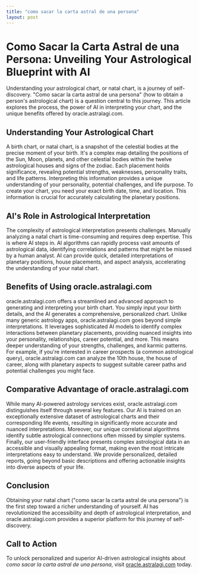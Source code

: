 ```yaml
---
title: "como sacar la carta astral de una persona"
layout: post
---
```


# Como Sacar la Carta Astral de una Persona: Unveiling Your Astrological Blueprint with AI

Understanding your astrological chart, or natal chart, is a journey of self-discovery.  "Como sacar la carta astral de una persona" (how to obtain a person's astrological chart) is a question central to this journey. This article explores the process, the power of AI in interpreting your chart, and the unique benefits offered by oracle.astralagi.com.

## Understanding Your Astrological Chart

A birth chart, or natal chart, is a snapshot of the celestial bodies at the precise moment of your birth.  It's a complex map detailing the positions of the Sun, Moon, planets, and other celestial bodies within the twelve astrological houses and signs of the zodiac. Each placement holds significance, revealing potential strengths, weaknesses, personality traits, and life patterns.  Interpreting this information provides a unique understanding of your personality, potential challenges, and life purpose.  To create your chart, you need your exact birth date, time, and location.  This information is crucial for accurately calculating the planetary positions.

## AI's Role in Astrological Interpretation

The complexity of astrological interpretation presents challenges.  Manually analyzing a natal chart is time-consuming and requires deep expertise.  This is where AI steps in.  AI algorithms can rapidly process vast amounts of astrological data, identifying correlations and patterns that might be missed by a human analyst. AI can provide quick, detailed interpretations of planetary positions, house placements, and aspect analysis, accelerating the understanding of your natal chart.

## Benefits of Using oracle.astralagi.com

oracle.astralagi.com offers a streamlined and advanced approach to generating and interpreting your birth chart.  You simply input your birth details, and the AI generates a comprehensive, personalized chart.  Unlike many generic astrology apps, oracle.astralagi.com goes beyond simple interpretations. It leverages sophisticated AI models to identify complex interactions between planetary placements, providing nuanced insights into your personality, relationships, career potential, and more.  This means deeper understanding of your strengths, challenges, and karmic patterns.  For example, if you're interested in career prospects (a common astrological query), oracle.astralagi.com can analyze the 10th house, the house of career, along with planetary aspects to suggest suitable career paths and potential challenges you might face.

## Comparative Advantage of oracle.astralagi.com

While many AI-powered astrology services exist, oracle.astralagi.com distinguishes itself through several key features.  Our AI is trained on an exceptionally extensive dataset of astrological charts and their corresponding life events, resulting in significantly more accurate and nuanced interpretations.  Moreover, our unique correlational algorithms identify subtle astrological connections often missed by simpler systems.  Finally, our user-friendly interface presents complex astrological data in an accessible and visually appealing format, making even the most intricate interpretations easy to understand.  We provide personalized, detailed reports, going beyond basic descriptions and offering actionable insights into diverse aspects of your life.

## Conclusion

Obtaining your natal chart ("como sacar la carta astral de una persona") is the first step toward a richer understanding of yourself.  AI has revolutionized the accessibility and depth of astrological interpretation, and oracle.astralagi.com provides a superior platform for this journey of self-discovery.

## Call to Action

To unlock personalized and superior AI-driven astrological insights about *como sacar la carta astral de una persona*, visit [oracle.astralagi.com](https://oracle.astralagi.com) today.